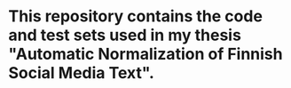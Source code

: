 # This repository contains the code and test sets used in my thesis "Automatic Normalization of Finnish Social Media Text".
